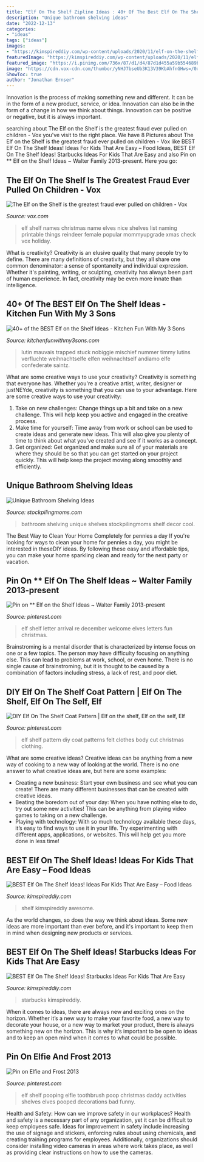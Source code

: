 ```yaml
---
title: "Elf On The Shelf Zipline Ideas : 40+ Of The Best Elf On The Shelf Ideas"
description: "Unique bathroom shelving ideas"
date: "2022-12-13"
categories:
- "ideas"
tags: ["ideas"]
images:
- "https://kimspireddiy.com/wp-content/uploads/2020/11/elf-on-the-shelf-food-1-1.jpg"
featuredImage: "https://kimspireddiy.com/wp-content/uploads/2020/11/elf-on-the-shelf-food-1-1.jpg"
featured_image: "https://i.pinimg.com/736x/87/d1/d4/87d1d455a59b554689bc8b49fc896684--elf-on-shelf-coat-patterns.jpg"
image: "https://cdn.vox-cdn.com/thumbor/yNHJ7bseUb3K13V39KbAhfnGHws=/0x0:564x817/1200x0/filters:focal(0x0:564x817):no_upscale()/cdn.vox-cdn.com/uploads/chorus_asset/file/7639531/95c22c9e80f616232ac316c666fd7377.0.jpeg"
ShowToc: true
author: "Jonathan Ernser"
---
```



Innovation is the process of making something new and different. It can be in the form of a new product, service, or idea. Innovation can also be in the form of a change in how we think about things. Innovation can be positive or negative, but it is always important.

	

		
searching about The Elf on the Shelf is the greatest fraud ever pulled on children - Vox you've visit to the right place. We have 8 Pictures about The Elf on the Shelf is the greatest fraud ever pulled on children - Vox like BEST Elf On The Shelf Ideas! Ideas For Kids That Are Easy – Food Ideas, BEST Elf On The Shelf Ideas! Starbucks Ideas For Kids That Are Easy and also Pin on ** Elf on the Shelf Ideas ~ Walter Family 2013-present. Here you go:
		
    
## The Elf On The Shelf Is The Greatest Fraud Ever Pulled On Children - Vox

<img loading=lazy src="https://cdn.vox-cdn.com/thumbor/yNHJ7bseUb3K13V39KbAhfnGHws=/0x0:564x817/1200x0/filters:focal(0x0:564x817):no_upscale()/cdn.vox-cdn.com/uploads/chorus_asset/file/7639531/95c22c9e80f616232ac316c666fd7377.0.jpeg" onerror="this.onerror=null;this.src='https://tse3.mm.bing.net/th?id=OIP.Cpg-Ky4zZ2CMKniU1y2AtgHaKu&amp;pid=15.1';" alt="The Elf on the Shelf is the greatest fraud ever pulled on children - Vox">

_Source: vox.com_

>elf shelf names christmas name elves nice shelves list naming printable things reindeer female popular mommyupgrade xmas check vox holiday. 

	

What is creativity?
Creativity is an elusive quality that many people try to define. There are many definitions of creativity, but they all share one common denominator: a sense of spontaneity and individual expression. Whether it's painting, writing, or sculpting, creativity has always been part of human experience. In fact, creativity may be even more innate than intelligence.

    
## 40+ Of The BEST Elf On The Shelf Ideas - Kitchen Fun With My 3 Sons

<img loading=lazy src="https://kitchenfunwithmy3sons.com/wp-content/uploads/2016/11/The-Best-Elf-On-The-Shelf-Ideas-13.jpg" onerror="this.onerror=null;this.src='https://tse1.mm.bing.net/th?id=OIP._HS4kDg_D0K6x0zqQVHNRwHaLE&amp;pid=15.1';" alt="40+ of the BEST Elf on the Shelf Ideas - Kitchen Fun With My 3 Sons">

_Source: kitchenfunwithmy3sons.com_

>lutin mauvais trapped stuck nobiggie mischief nummer timmy lutins verfluchte weihnachtselfe elfen weihnachtself andiamo elfe confederate saintz. 

	

What are some creative ways to use your creativity?
Creativity is something that everyone has. Whether you're a creative artist, writer, designer or justNEYde, creativity is something that you can use to your advantage. Here are some creative ways to use your creativity: 
1. Take on new challenges: Change things up a bit and take on a new challenge. This will help keep you active and engaged in the creative process. 
2. Make time for yourself: Time away from work or school can be used to create ideas and generate new ideas. This will also give you plenty of time to think about what you've created and see if it works as a concept. 
3. Get organized: Get organized and make sure all of your materials are where they should be so that you can get started on your project quickly. This will help keep the project moving along smoothly and efficiently. 

    
## Unique Bathroom Shelving Ideas

<img loading=lazy src="http://www.stockpilingmoms.com/wp-content/uploads/2016/12/Unique-Bathroom-Shelving-Ideas.jpg" onerror="this.onerror=null;this.src='https://tse3.mm.bing.net/th?id=OIP.Ni_EHySDO9zz0rpMAkyycwHaLI&amp;pid=15.1';" alt="Unique Bathroom Shelving Ideas">

_Source: stockpilingmoms.com_

>bathroom shelving unique shelves stockpilingmoms shelf decor cool. 

	

The Best Way to Clean Your Home Completely for pennies a day
If you're looking for ways to clean your home for pennies a day, you might be interested in theseDIY ideas. By following these easy and affordable tips, you can make your home sparkling clean and ready for the next party or vacation.

    
## Pin On ** Elf On The Shelf Ideas ~ Walter Family 2013-present

<img loading=lazy src="https://i.pinimg.com/736x/52/bc/8c/52bc8c22b8ce8e3588bfb05871b17dd2.jpg" onerror="this.onerror=null;this.src='https://tse4.mm.bing.net/th?id=OIP.YtxKoAOw90CdpNidpmw0_wHaJ4&amp;pid=15.1';" alt="Pin on ** Elf on the Shelf Ideas ~ Walter Family 2013-present">

_Source: pinterest.com_

>elf shelf letter arrival re december welcome elves letters fun christmas. 

	

Brainstroming is a mental disorder that is characterized by intense focus on one or a few topics. The person may have difficulty focusing on anything else. This can lead to problems at work, school, or even home. There is no single cause of brainstroming, but it is thought to be caused by a combination of factors including stress, a lack of rest, and poor diet.

    
## DIY Elf On The Shelf Coat Pattern | Elf On The Shelf, Elf On The Self, Elf

<img loading=lazy src="https://i.pinimg.com/736x/87/d1/d4/87d1d455a59b554689bc8b49fc896684--elf-on-shelf-coat-patterns.jpg" onerror="this.onerror=null;this.src='https://tse3.mm.bing.net/th?id=OIP.DO5okTtbCZM24feD2493CQHaLJ&amp;pid=15.1';" alt="DIY Elf On The Shelf Coat Pattern | Elf on the shelf, Elf on the self, Elf">

_Source: pinterest.com_

>elf shelf pattern diy coat patterns felt clothes body cut christmas clothing. 

	

What are some creative ideas?
Creative ideas can be anything from a new way of cooking to a new way of looking at the world. There is no one answer to what creative ideas are, but here are some examples: 
- Creating a new business: Start your own business and see what you can create! There are many different businesses that can be created with creative ideas.
- Beating the boredom out of your day: When you have nothing else to do, try out some new activities! This can be anything from playing video games to taking on a new challenge.
- Playing with technology: With so much technology available these days, it’s easy to find ways to use it in your life. Try experimenting with different apps, applications, or websites. This will help get you more done in less time!

    
## BEST Elf On The Shelf Ideas! Ideas For Kids That Are Easy – Food Ideas

<img loading=lazy src="https://kimspireddiy.com/wp-content/uploads/2020/11/elf-on-the-shelf-food-1-1.jpg" onerror="this.onerror=null;this.src='https://tse3.mm.bing.net/th?id=OIP.J-xH-VfnANAOxBa-2-yn3gHaNM&amp;pid=15.1';" alt="BEST Elf On The Shelf Ideas! Ideas For Kids That Are Easy – Food Ideas">

_Source: kimspireddiy.com_

>shelf kimspireddiy awesome. 

	

As the world changes, so does the way we think about ideas. Some new ideas are more important than ever before, and it's important to keep them in mind when designing new products or services.

    
## BEST Elf On The Shelf Ideas! Starbucks Ideas For Kids That Are Easy

<img loading=lazy src="https://kimspireddiy.com/wp-content/uploads/2020/11/elf-on-the-shelf-starbucks-1-1.jpg" onerror="this.onerror=null;this.src='https://tse2.mm.bing.net/th?id=OIP.rftsFC8a4NicYmubk2L0QwHaLY&amp;pid=15.1';" alt="BEST Elf On The Shelf Ideas! Starbucks Ideas For Kids That Are Easy">

_Source: kimspireddiy.com_

>starbucks kimspireddiy. 

	

When it comes to ideas, there are always new and exciting ones on the horizon. Whether it’s a new way to make your favorite food, a new way to decorate your house, or a new way to market your product, there is always something new on the horizon. This is why it’s important to be open to ideas and to keep an open mind when it comes to what could be possible.

    
## Pin On Elfie And Frost 2013

<img loading=lazy src="https://i.pinimg.com/736x/b0/6c/12/b06c1268106f0431e9111f0ad8e88236--kid-activities-decor-ideas.jpg" onerror="this.onerror=null;this.src='https://tse2.mm.bing.net/th?id=OIP.iE2I6X8b1OcEcZbBFTwsjQHaHa&amp;pid=15.1';" alt="Pin on Elfie and Frost 2013">

_Source: pinterest.com_

>elf shelf pooping elfie toothbrush poop christmas daddy activities shelves elves pooped decorations bad funny. 

	

Health and Safety: How can we improve safety in our workplaces?
Health and safety is a necessary part of any organization, yet it can be difficult to keep employees safe. Ideas for improvement in safety include increasing the use of signage and stickers, enforcing rules about using chemicals, and creating training programs for employees. Additionally, organizations should consider installing video cameras in areas where work takes place, as well as providing clear instructions on how to use the cameras.

